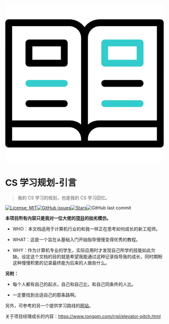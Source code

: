 <div align="center">
  <img src=./docs/images/title.png >
</div>

# CS 学习规划-引言

> 我的 CS 学习的规划，也是我的 CS 学习回忆。

[![License: MIT](https://img.shields.io/badge/License-MIT-yellow.svg)](https://opensource.org/licenses/MIT)[![GitHub issues](https://img.shields.io/github/issues/sanshi42/my-cs-self-learning)](https://github.com/sanshi42/my-cs-self-learning/issues)[![Stars](https://img.shields.io/github/stars/sanshi42/my-cs-self-learning)](https://github.com/sanshi42/my-cs-self-learning)![GitHub last commit](https://img.shields.io/github/last-commit/sanshi42/my-cs-self-learning)

**本项目所有内容只是我对一位大佬的[项目](https://csdiy.wiki/CS%E5%AD%A6%E4%B9%A0%E8%A7%84%E5%88%92/)的拙劣模仿。**

- WHO：本文档适用于计算机行业的和我一样正在思考如何成长的新工程师。

- WHAT：这是一个旨在从基础入门开始指导慢慢变得优秀的教程。

- WHY：作为计算机专业的学生，实际应用时才发现自己所学的技能如此欠缺。设定这个文档的目的就是希望我能通过这种记录指导我的成长，同时期盼这种慢慢积累的记录最终能为后来的人做些什么。

**另附：**

- 每个人都有自己的起点，自己和自己比，和自己同条件的人比。

- 一定要找到合适自己的那条路啊。

另外，可参考的另一个提供学习路线的[网站](https://hackway.org/docs/cs/intro)。

关于项目经理成长的内容：<https://www.rongpm.com/rrpl/elevator-pitch.html>

